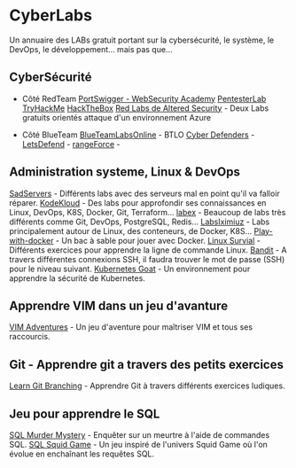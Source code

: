 # CyberLabs
Un annuaire des LABs gratuit portant sur la cybersécurité, le système, le DevOps, le développement... mais pas que...
## CyberSécurité
- Côté RedTeam
[PortSwigger - WebSecurity  Academy](https://portswigger.net/web-security/) 
[PentesterLab](https://pentesterlab.com/exercises)  
[TryHackMe](https://tryhackme.com/) 
[HackTheBox](https://www.hackthebox.com/) 
[Red Labs de Altered Security](https://redlabs.enterprisesecurity.io/) - Deux Labs gratuits orientés attaque d'un environnement Azure

- Côté BlueTeam
[BlueTeamLabsOnline](https://blueteamlabs.online/) -  BTLO
[Cyber Defenders](https://cyberdefenders.org/blueteam-ctf-challenges/) - 
[LetsDefend](https://app.letsdefend.io/) - 
[rangeForce](https://www.rangeforce.com/free-edition) - 


## Administration systeme, Linux & DevOps
[SadServers](https://sadservers.com/) - Différents labs avec des serveurs mal en point qu'il va falloir réparer.
[KodeKloud](https://kodekloud.com/free-labs) - Des labs pour approfondir ses connaissances en Linux, DevOps, K8S, Docker, Git, Terraform...
[labex](https://labex.io/learn) - Beaucoup de labs très différents comme Git, DevOps, PostgreSQL, Redis...
[LabsIximiuz](https://labs.iximiuz.com/) - Labs principalement autour de Linux, des conteneurs, de Docker, K8S...
[Play-with-docker](https://labs.play-with-docker.com/) -  Un bac à sable pour jouer avec Docker.
[Linux Survial](https://linuxsurvival.com/) - Différents exercices pour apprendre la ligne de commande Linux.
[Bandit](https://overthewire.org/wargames/bandit/bandit0.html) - A travers différentes connexions SSH, il faudra trouver le mot de passe (SSH) pour le niveau suivant.
[Kubernetes Goat](https://madhuakula.com/kubernetes-goat/docs/) - Un environnement pour apprendre la sécurité de Kubernetes.


## Apprendre VIM dans un jeu d'avanture
[VIM Adventures](https://vim-adventures.com/) - Un jeu d'aventure pour maîtriser VIM et tous ses raccourcis.

## Git - Apprendre git a travers des petits exercices
[Learn Git Branching](https://learngitbranching.js.org/) -  Apprendre Git à travers différents exercices ludiques.

## Jeu pour apprendre le SQL
[SQL Murder Mystery](https://mystery.knightlab.com/) - Enquêter sur un meurtre à l'aide de commandes SQL.
[SQL Squid Game](https://datalemur.com/sql-game) - Un jeu inspiré de l'univers Squid Game où l'on évolue en enchaînant les requêtes SQL.
